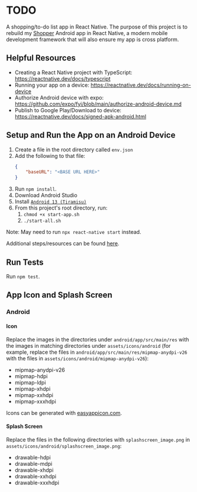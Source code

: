 # TODO

A shopping/to-do list app in React Native. The purpose of this project is to rebuild my [Shopper](https://github.com/johneastman/Shopper) Android app in React Native, a modern mobile development framework that will also ensure my app is cross platform.

## Helpful Resources

-   Creating a React Native project with TypeScript: https://reactnative.dev/docs/typescript
-   Running your app on a device: https://reactnative.dev/docs/running-on-device
-   Authorize Android device with expo: https://github.com/expo/fyi/blob/main/authorize-android-device.md
-   Publish to Google Play/Download to device: https://reactnative.dev/docs/signed-apk-android.html

## Setup and Run the App on an Android Device

1. Create a file in the root directory called `env.json`
1. Add the following to that file:
    ```json
    {
        "baseURL": "<BASE URL HERE>"
    }
    ```
1. Run `npm install`.
1. Download Android Studio
1. Install [`Android 13 (Tiramisu)`](https://reactnative.dev/docs/environment-setup?guide=native#android-sdk)
1. From this project's root directory, run:
    1. `chmod +x start-app.sh `
    1. `./start-all.sh`

Note: May need to run `npx react-native start` instead.

Additional steps/resources can be found [here](https://reactnative.dev/docs/environment-setup?guide=native).

## Run Tests

Run `npm test`.

## App Icon and Splash Screen

### Android

#### Icon

Replace the images in the directories under `android/app/src/main/res` with the images in matching directories under `assets/icons/android` (for example, replace the files in `android/app/src/main/res/mipmap-anydpi-v26` with the files in `assets/icons/android/mipmap-anydpi-v26`):

-   mipmap-anydpi-v26
-   mipmap-hdpi
-   mipmap-ldpi
-   mipmap-xhdpi
-   mipmap-xxhdpi
-   mipmap-xxxhdpi

Icons can be generated with [easyappicon.com](https://easyappicon.com/).

#### Splash Screen

Replace the files in the following directories with `splashscreen_image.png` in `assets/icons/android/splashscreen_image.png`:

-   drawable-hdpi
-   drawable-mdpi
-   drawable-xhdpi
-   drawable-xxhdpi
-   drawable-xxxhdpi
